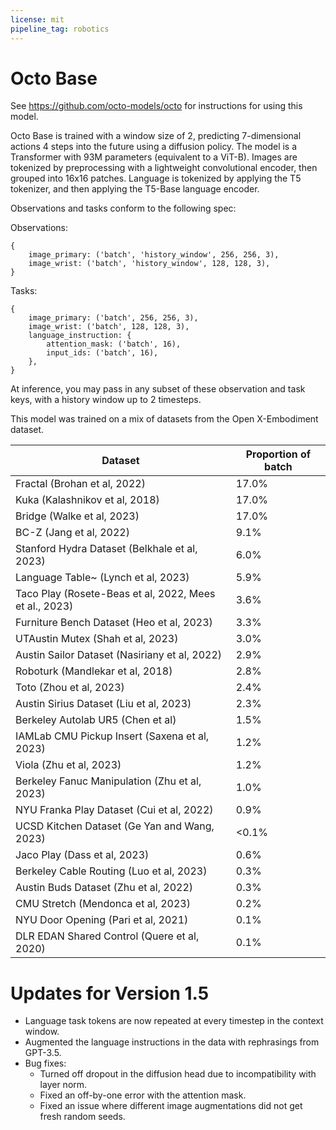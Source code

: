 ```yaml
---
license: mit
pipeline_tag: robotics
---
```

# Octo Base

See https://github.com/octo-models/octo for instructions for using this model.

Octo Base is trained with a window size of 2, predicting 7-dimensional actions 4 steps into the future using a diffusion policy. The model is a Transformer with 93M parameters (equivalent to a ViT-B). Images are tokenized by preprocessing with a lightweight convolutional encoder, then grouped into 16x16 patches. Language is tokenized by applying the T5 tokenizer, and then applying the T5-Base language encoder. 

Observations and tasks conform to the following spec:

Observations: 

```
{
    image_primary: ('batch', 'history_window', 256, 256, 3),
    image_wrist: ('batch', 'history_window', 128, 128, 3),
}
```

Tasks: 
```
{
    image_primary: ('batch', 256, 256, 3),
    image_wrist: ('batch', 128, 128, 3),
    language_instruction: {
        attention_mask: ('batch', 16),
        input_ids: ('batch', 16),
    },
}
```

At inference, you may pass in any subset of these observation and task keys, with a history window up to 2 timesteps.


This model was trained on a mix of datasets from the Open X-Embodiment dataset.

| Dataset                                                    | Proportion of batch |
|------------------------------------------------------------|---------------------|
| Fractal (Brohan et al, 2022)                               | 17.0\%              |
| Kuka (Kalashnikov et al, 2018)                             | 17.0\%              |
| Bridge (Walke et al, 2023)                         | 17.0\%              |
| BC-Z (Jang et al, 2022)                                    | 9.1\%               |
| Stanford Hydra Dataset (Belkhale et al, 2023)          | 6.0\%               |
| Language Table~ (Lynch et al, 2023)                | 5.9\%               |
| Taco Play (Rosete-Beas et al, 2022, Mees et al., 2023)   | 3.6\%               |
| Furniture Bench Dataset (Heo et al, 2023)      | 3.3\%               |
| UTAustin Mutex (Shah et al, 2023)                       | 3.0\%               |
| Austin Sailor Dataset (Nasiriany et al, 2022)          | 2.9\%               |
| Roboturk (Mandlekar et al, 2018)         | 2.8\%               |
| Toto (Zhou et al, 2023)                                 | 2.4\%               |
| Austin Sirius Dataset (Liu et al, 2023)                 | 2.3\%               |
| Berkeley Autolab UR5 (Chen et al)            | 1.5\%               |
| IAMLab CMU Pickup Insert (Saxena et al, 2023) | 1.2\%               |
| Viola (Zhu et al, 2023)                                 | 1.2\%               |
| Berkeley Fanuc Manipulation (Zhu et al, 2023) | 1.0\%               |
| NYU Franka Play Dataset (Cui et al, 2022)                | 0.9\%               |
| UCSD Kitchen Dataset (Ge Yan and Wang, 2023)                 | <0.1\%              |
| Jaco Play (Dass et al, 2023)                         | 0.6\%               |
| Berkeley Cable Routing (Luo et al, 2023)           | 0.3\%               |
| Austin Buds Dataset (Zhu et al, 2022)                  | 0.3\%               |
| CMU Stretch (Mendonca et al, 2023)                 | 0.2\%               |
| NYU Door Opening (Pari et al, 2021)                | 0.1\%               |
| DLR EDAN Shared Control (Quere et al, 2020)          | 0.1\%               |

# Updates for Version 1.5
- Language task tokens are now repeated at every timestep in the context window.
- Augmented the language instructions in the data with rephrasings from GPT-3.5.
- Bug fixes:
  - Turned off dropout in the diffusion head due to incompatibility with layer norm.
  - Fixed an off-by-one error with the attention mask.
  - Fixed an issue where different image augmentations did not get fresh random seeds.